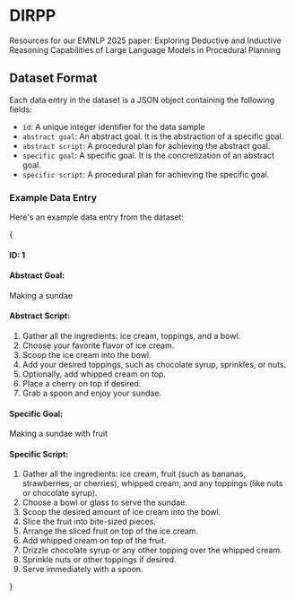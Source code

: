 # DIRPP

Resources for our EMNLP 2025 paper: Exploring Deductive and Inductive Reasoning Capabilities of Large Language Models in Procedural Planning

## Dataset Format

Each data entry in the dataset is a JSON object containing the following fields:

- `id`: A unique integer identifier for the data sample
- `abstract goal`: An abstract goal. It is the abstraction of a specific goal.
- `abstract script`: A procedural plan for achieving the abstract goal.
- `specific goal`: A specific goal. It is the concretization of an abstract goal.
- `specific script`: A procedural plan for achieving the specific goal.

### Example Data Entry

Here's an example data entry from the dataset:

{

#### ID: 1

#### Abstract Goal: 
Making a sundae

#### Abstract Script:
1. Gather all the ingredients: ice cream, toppings, and a bowl.
2. Choose your favorite flavor of ice cream.
3. Scoop the ice cream into the bowl.
4. Add your desired toppings, such as chocolate syrup, sprinkles, or nuts.
5. Optionally, add whipped cream on top.
6. Place a cherry on top if desired.
7. Grab a spoon and enjoy your sundae.

#### Specific Goal:
Making a sundae with fruit

#### Specific Script:
1. Gather all the ingredients: ice cream, fruit (such as bananas, strawberries, or cherries), whipped cream, and any toppings (like nuts or chocolate syrup).
2. Choose a bowl or glass to serve the sundae.
3. Scoop the desired amount of ice cream into the bowl.
4. Slice the fruit into bite-sized pieces.
5. Arrange the sliced fruit on top of the ice cream.
6. Add whipped cream on top of the fruit.
7. Drizzle chocolate syrup or any other topping over the whipped cream.
8. Sprinkle nuts or other toppings if desired.
9. Serve immediately with a spoon.

}




